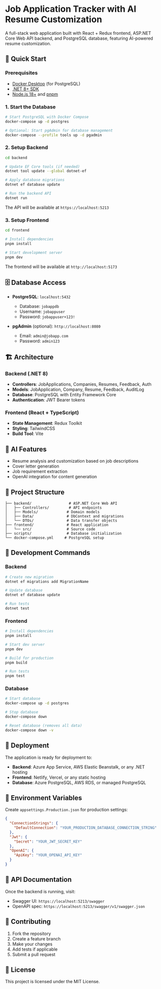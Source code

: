 # Job Application Tracker with AI Resume Customization

A full-stack web application built with React + Redux frontend, ASP.NET Core Web API backend, and PostgreSQL database, featuring AI-powered resume customization.

## 🚀 Quick Start

### Prerequisites

- [Docker Desktop](https://www.docker.com/products/docker-desktop/) (for PostgreSQL)
- [.NET 8+ SDK](https://dotnet.microsoft.com/download)
- [Node.js 18+](https://nodejs.org/) and [pnpm](https://pnpm.io/)

### 1. Start the Database

```bash
# Start PostgreSQL with Docker Compose
docker-compose up -d postgres

# Optional: Start pgAdmin for database management
docker-compose --profile tools up -d pgadmin
```

### 2. Setup Backend

```bash
cd backend

# Update EF Core tools (if needed)
dotnet tool update --global dotnet-ef

# Apply database migrations
dotnet ef database update

# Run the backend API
dotnet run
```

The API will be available at `https://localhost:5213`

### 3. Setup Frontend

```bash
cd frontend

# Install dependencies
pnpm install

# Start development server
pnpm dev
```

The frontend will be available at `http://localhost:5173`

## 🗄️ Database Access

- **PostgreSQL**: `localhost:5432`
  - Database: `jobappdb`
  - Username: `jobappuser`
  - Password: `jobappuser+123!`

- **pgAdmin** (optional): `http://localhost:8080`
  - Email: `admin@jobapp.com`
  - Password: `admin123`

## 🏗️ Architecture

### Backend (.NET 8)

- **Controllers**: JobApplications, Companies, Resumes, Feedback, Auth
- **Models**: JobApplication, Company, Resume, Feedback, AuditLog
- **Database**: PostgreSQL with Entity Framework Core
- **Authentication**: JWT Bearer tokens

### Frontend (React + TypeScript)

- **State Management**: Redux Toolkit
- **Styling**: TailwindCSS
- **Build Tool**: Vite

## 🤖 AI Features

- Resume analysis and customization based on job descriptions
- Cover letter generation
- Job requirement extraction
- OpenAI integration for content generation

## 📁 Project Structure

```
├── backend/                 # ASP.NET Core Web API
│   ├── Controllers/         # API endpoints
│   ├── Models/             # Domain models
│   ├── Data/               # DbContext and migrations
│   └── DTOs/               # Data transfer objects
├── frontend/               # React application
│   └── src/                # Source code
├── scripts/                # Database initialization
└── docker-compose.yml     # PostgreSQL setup
```

## 🔧 Development Commands

### Backend

```bash
# Create new migration
dotnet ef migrations add MigrationName

# Update database
dotnet ef database update

# Run tests
dotnet test
```

### Frontend

```bash
# Install dependencies
pnpm install

# Start dev server
pnpm dev

# Build for production
pnpm build

# Run tests
pnpm test
```

### Database

```bash
# Start database
docker-compose up -d postgres

# Stop database
docker-compose down

# Reset database (removes all data)
docker-compose down -v
```

## 🚀 Deployment

The application is ready for deployment to:

- **Backend**: Azure App Service, AWS Elastic Beanstalk, or any .NET hosting
- **Frontend**: Netlify, Vercel, or any static hosting
- **Database**: Azure PostgreSQL, AWS RDS, or managed PostgreSQL

## 🔐 Environment Variables

Create `appsettings.Production.json` for production settings:

```json
{
  "ConnectionStrings": {
    "DefaultConnection": "YOUR_PRODUCTION_DATABASE_CONNECTION_STRING"
  },
  "Jwt": {
    "Secret": "YOUR_JWT_SECRET_KEY"
  },
  "OpenAI": {
    "ApiKey": "YOUR_OPENAI_API_KEY"
  }
}
```

## 📝 API Documentation

Once the backend is running, visit:

- Swagger UI: `https://localhost:5213/swagger`
- OpenAPI spec: `https://localhost:5213/swagger/v1/swagger.json`

## 🤝 Contributing

1. Fork the repository
2. Create a feature branch
3. Make your changes
4. Add tests if applicable
5. Submit a pull request

## 📄 License

This project is licensed under the MIT License.
